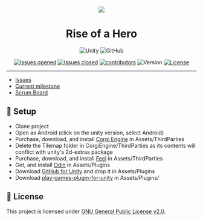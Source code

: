 ﻿<br>
<div align="center">

<div style="width: 250px;">

![](Assets/Sprites/Logos/Logo_Rise_of_a_hero.png)

# Rise of a Hero
</div>

![Unity](https://img.shields.io/badge/unity-%23000000.svg?style=for-the-badge&logo=unity&logoColor=white)
![GitHub](https://img.shields.io/badge/github-%23121011.svg?style=for-the-badge&logo=github&logoColor=white)

[![Issues opened](https://badgen.net/github/open-issues/DJV2021/rise-of-a-hero)](https://github.com/DJV2021/rise-of-a-hero/issues)
[![Issues closed](https://badgen.net/github/closed-issues/DJV2021/rise-of-a-hero)](https://github.com/DJV2021/rise-of-a-hero/issues?q=is%3Aissue+is%3Aclosed)
[![contributors](https://badgen.net/github/contributors/DJV2021/rise-of-a-hero)](https://github.com/DJV2021/rise-of-a-hero/graphs/contributors)
![Version](https://img.shields.io/badge/version-0.1.0-yellow)
[![License](https://badgen.net/github/license/DJV2021/rise-of-a-hero)](LICENSE)
</div>

<hr>

* [Issues](https://github.com/DJV2021/rise-of-a-hero/issues)
* [Current milestone](https://github.com/DJV2021/rise-of-a-hero/milestone/1)
* [Scrum Board](https://github.com/orgs/DJV2021/projects/2)

## 📁 Setup

* Clone project
* Open as Android (click on the unity version, select Android)
* Purchase, download, and install [Corgi Engine](https://assetstore.unity.com/packages/templates/systems/corgi-engine-2d-2-5d-platformer-26617) in Assets/ThirdParties
* Delete the Tilemap folder in CorgiEngine/ThirdParties as its contents will conflict with unity's 2d-extras package
* Purchase, download, and install [Feel](https://assetstore.unity.com/packages/tools/particles-effects/feel-183370) in Assets/ThirdParties
* Get, and install [Odin](https://assetstore.unity.com/packages/tools/utilities/odin-inspector-and-serializer-89041) in Assets/Plugins 
* Download [GitHub for Unity](https://unity.github.com/) and drop it in Assets/Plugins
* Download [play-games-plugin-for-unity](https://github.com/playgameservices/play-games-plugin-for-unity/tree/master/current-build) in Assets/Plugins/

## 📃 License

This project is licensed under [GNU General Public License v2.0](LICENSE).
